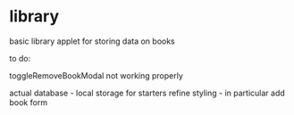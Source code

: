 # library

basic library applet for storing data on books

to do:

toggleRemoveBookModal not working properly

actual database - local storage for starters
refine styling - in particular add book form